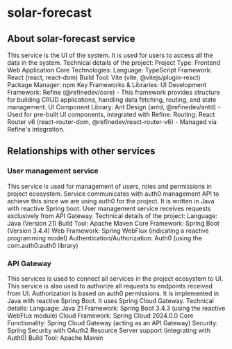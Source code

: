 # solar-forecast

## About solar-forecast service
This service is the UI of the system. It is used for users to access all the data in the system. Technical details of the project:
Project Type: Frontend Web Application
Core Technologies:
Language: TypeScript
Framework: React (react, react-dom)
Build Tool: Vite (vite, @vitejs/plugin-react)
Package Manager: npm
Key Frameworks & Libraries:
UI Development Framework: Refine (@refinedev/core) - This framework provides structure for building CRUD applications, handling data fetching, routing, and state management.
UI Component Library: Ant Design (antd, @refinedev/antd) - Used for pre-built UI components, integrated with Refine.
Routing: React Router v6 (react-router-dom, @refinedev/react-router-v6) - Managed via Refine's integration.

## Relationships with other services

### User management service
This service is used for management of users, roles and permissions in project ecosystem. Service communicates with auth0 management API to achieve this since we are using auth0 for the project. It is written in Java with reactive Spring boot. User management service receives requests exclusively from API Gateway. Technical details of the project:
Language: Java (Version 21)
Build Tool: Apache Maven
Core Framework: Spring Boot (Version 3.4.4)
Web Framework: Spring WebFlux (indicating a reactive programming model)
Authentication/Authorization: Auth0 (using the com.auth0:auth0 library)

### API Gateway
This services is used to connect all services in the project ecosystem to UI. This service is also used to authorize all requests to endpoints received from UI. Authorization is based on auth0 permissions. It is implemented in Java with reactive Spring Boot. It uses Spring Cloud Gateway. Technical details:
Language: Java 21
Framework: Spring Boot 3.4.3 (using the reactive WebFlux module)
Cloud Framework: Spring Cloud 2024.0.0
Core Functionality: Spring Cloud Gateway (acting as an API Gateway)
Security: Spring Security with OAuth2 Resource Server support (integrating with Auth0)
Build Tool: Apache Maven